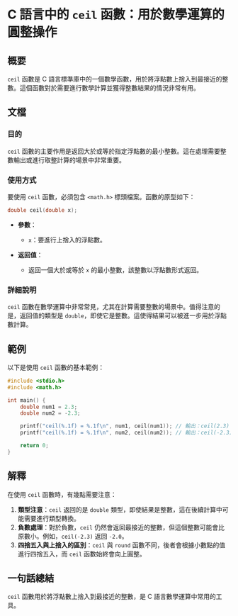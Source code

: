 <!--
Meta Description: # C 語言中的 `ceil` 函數：用於數學運算的圓整操作 ## 概要 `ceil` 函數是 C 語言標準庫中的一個數學函數，用於將浮點數上捨入到最接近的整數。這個函數對於需要進行數學計算並獲得整數結果的情況非常有用。 ## 文檔 ### 目的 `ceil` 函數的主要作用是返回大於或等於指定浮點...
Meta Keywords: ceil, double, num1, num2, math
-->

# C 語言中的 `ceil` 函數：用於數學運算的圓整操作

## 概要
`ceil` 函數是 C 語言標準庫中的一個數學函數，用於將浮點數上捨入到最接近的整數。這個函數對於需要進行數學計算並獲得整數結果的情況非常有用。

## 文檔
### 目的
`ceil` 函數的主要作用是返回大於或等於指定浮點數的最小整數。這在處理需要整數輸出或進行取整計算的場景中非常重要。

### 使用方式
要使用 `ceil` 函數，必須包含 `<math.h>` 標頭檔案。函數的原型如下：

```c
double ceil(double x);
```

- **參數**：
  - `x`：要進行上捨入的浮點數。
  
- **返回值**：
  - 返回一個大於或等於 `x` 的最小整數，該整數以浮點數形式返回。

### 詳細說明
`ceil` 函數在數學運算中非常常見，尤其在計算需要整數的場景中。值得注意的是，返回值的類型是 `double`，即使它是整數。這使得結果可以被進一步用於浮點數計算。

## 範例
以下是使用 `ceil` 函數的基本範例：

```c
#include <stdio.h>
#include <math.h>

int main() {
    double num1 = 2.3;
    double num2 = -2.3;

    printf("ceil(%.1f) = %.1f\n", num1, ceil(num1)); // 輸出：ceil(2.3) = 3.0
    printf("ceil(%.1f) = %.1f\n", num2, ceil(num2)); // 輸出：ceil(-2.3) = -2.0

    return 0;
}
```

## 解釋
在使用 `ceil` 函數時，有幾點需要注意：

1. **類型注意**：`ceil` 返回的是 `double` 類型，即使結果是整數，這在後續計算中可能需要進行類型轉換。
2. **負數處理**：對於負數，`ceil` 仍然會返回最接近的整數，但這個整數可能會比原數小。例如，`ceil(-2.3)` 返回 `-2.0`。
3. **四捨五入與上捨入的區別**：`ceil` 與 `round` 函數不同，後者會根據小數點的值進行四捨五入，而 `ceil` 函數始終會向上圓整。

## 一句話總結
`ceil` 函數用於將浮點數上捨入到最接近的整數，是 C 語言數學運算中常用的工具。